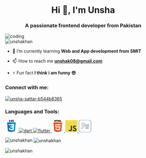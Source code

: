 <h1 align="center">Hi 👋, I'm Unsha</h1>
<h3 align="center">A passionate frontend developer from Pakistan</h3>

<img align="right" alt="coding" width="600" src="https://mir-s3-cdn-cf.behance.net/project_modules/max_1200/81bb4b165684019.640b6038d133e.gif">
<p align="left"> <img src="https://komarev.com/ghpvc/?username=unshakhan&label=Profile%20views&color=0e75b6&style=flat" alt="unshakhan" /> </p>

- 🌱 I’m currently learning **Web and App development from SMIT**

- 📫 How to reach me **unshak08@gmail.com**

- ⚡ Fun fact **I think i am funny 😎**

<h3 align="left">Connect with me:</h3>
<p align="left">
<a href="https://linkedin.com/in/unsha-sattar-b544b8365" target="blank"><img align="center" src="https://raw.githubusercontent.com/rahuldkjain/github-profile-readme-generator/master/src/images/icons/Social/linked-in-alt.svg" alt="unsha-sattar-b544b8365" height="30" width="40" /></a>
</p>

<h3 align="left">Languages and Tools:</h3>
<p align="left"> <a href="https://www.w3schools.com/css/" target="_blank" rel="noreferrer"> <img src="https://raw.githubusercontent.com/devicons/devicon/master/icons/css3/css3-original-wordmark.svg" alt="css3" width="40" height="40"/> </a> <a href="https://dart.dev" target="_blank" rel="noreferrer"> <img src="https://www.vectorlogo.zone/logos/dartlang/dartlang-icon.svg" alt="dart" width="40" height="40"/> </a> <a href="https://flutter.dev" target="_blank" rel="noreferrer"> <img src="https://www.vectorlogo.zone/logos/flutterio/flutterio-icon.svg" alt="flutter" width="40" height="40"/> </a> <a href="https://www.w3.org/html/" target="_blank" rel="noreferrer"> <img src="https://raw.githubusercontent.com/devicons/devicon/master/icons/html5/html5-original-wordmark.svg" alt="html5" width="40" height="40"/> </a> <a href="https://developer.mozilla.org/en-US/docs/Web/JavaScript" target="_blank" rel="noreferrer"> <img src="https://raw.githubusercontent.com/devicons/devicon/master/icons/javascript/javascript-original.svg" alt="javascript" width="40" height="40"/> </a> <a href="https://www.photoshop.com/en" target="_blank" rel="noreferrer"> <img src="https://raw.githubusercontent.com/devicons/devicon/master/icons/photoshop/photoshop-line.svg" alt="photoshop" width="40" height="40"/> </a> </p>

<p><img align="left" src="https://github-readme-stats.vercel.app/api/top-langs?username=unshakhan&show_icons=true&locale=en&layout=compact" alt="unshakhan" /></p>

<p>&nbsp;<img align="center" src="https://github-readme-stats.vercel.app/api?username=unshakhan&show_icons=true&locale=en" alt="unshakhan" /></p>

<p><img align="center" src="https://github-readme-streak-stats.herokuapp.com/?user=unshakhan&" alt="unshakhan" /></p>
